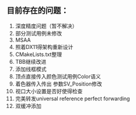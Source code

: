 ## 目前存在的问题：

1. 深度精度问题（暂不解决）
2. 部分测试用例未修改
3. MSAA
4. 照着DX11得架构重新设计
6. CMakeLists.txt整理
7. TBB继续改进
7. 添加线框模式
7. 顶点直接传入颜色测试用例Color语义
7. 着色器传入传出 参数SV_Position修改
7. 视口大小设置是否好使得检查
7. 完美转发universal reference perfect forwarding
7. 双缓冲添加
